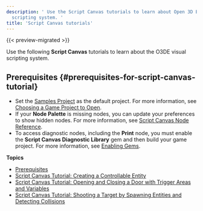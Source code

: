 ```yaml
---
description: ' Use the Script Canvas tutorials to learn about Open 3D Engine''s visual
  scripting system. '
title: 'Script Canvas tutorials'
---
```


{{< preview-migrated >}}

Use the following **Script Canvas** tutorials to learn about the O3DE visual scripting system\.

## Prerequisites {#prerequisites-for-script-canvas-tutorial}
+ Set the [Samples Project](/docs/userguide/samples/projects/samples.md) as the default project\. For more information, see [Choosing a Game Project to Open](/docs/userguide/configurator/projects#project-configurator-launch-projects)\.
+ If your **Node Palette** is missing nodes, you can update your preferences to show hidden nodes\. For more information, see [Script Canvas Node Reference](/docs/userguide/scripting/scriptcanvas/node-reference.md)\.
+ To access diagnostic nodes, including the **Print** node, you must enable the **Script Canvas Diagnostic Library** gem and then build your game project\. For more information, see [Enabling Gems](/docs/userguide/gems/using-project-configurator.md)\.

**Topics**
+ [Prerequisites](#prerequisites-for-script-canvas-tutorial)
+ [Script Canvas Tutorial: Creating a Controllable Entity](/docs/user-guide/tutorials/scripting/script-canvas/tutorial-controllable-character.md)
+ [Script Canvas Tutorial: Opening and Closing a Door with Trigger Areas and Variables](/docs/user-guide/tutorials/scripting/script-canvas/tutorial-trigger-areas.md)
+ [Script Canvas Tutorial: Shooting a Target by Spawning Entities and Detecting Collisions](/docs/user-guide/tutorials/scripting/script-canvas/tutorial-collisions-targets.md)